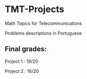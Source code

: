 # TMT-Projects
Math Topics for Telecommunications

Problems descriptions in Portuguese

## Final grades:
Project 1 : 19/20

Project 2 : 16/20
